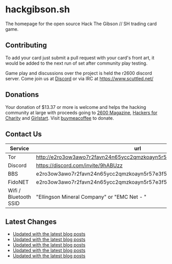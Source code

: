 # hackgibson.sh
The homepage for the open source Hack The Gibson // SH trading card game.


## Contributing

To add your card just submit a pull request with your card's front art, it would be added to the next run of set after community play testing.

Game play and discussions over the project is held the r2600 discord server. Come join us at [Discord](https://discord.com/invite/9hABUzz) or via IRC at https://www.scuttled.net/


## Donations

Your donation of $13.37 or more is welcome and helps the hacking community at large with proceeds going to [2600 Magazine](https://2600.com/), [Hackers for Charity](https://hackersforcharity.org) and [Girlstart](https://girlstart.org).  Visit [buymeacoffee](https://www.buymeacoffee.com/hackgibson.sh) to donate.


## Contact Us

Service | url
-|-
Tor | http://e2ro3ow3awo7r2favn24n65ycc2qmzkoayn5r57e3f56nvjwdcgg32ad.onion
Discord | https://discord.com/invite/9hABUzz
BBS | e2ro3ow3awo7r2favn24n65ycc2qmzkoayn5r57e3f56nvjwdcgg32ad.onion:23
FidoNET | e2ro3ow3awo7r2favn24n65ycc2qmzkoayn5r57e3f56nvjwdcgg32ad.onion:24554
Wifi / Bluetooth SSID | "Ellingson Mineral Company" or "EMC Net - <fidonet address>"

## Latest Changes
<!-- BLOG-POST-LIST:START -->
- [Updated with the latest blog posts](https://github.com/DFW2600/hackgibson.sh/commit/9fbece92cb720e42dfacbab680951f5e09e886f8)
- [Updated with the latest blog posts](https://github.com/DFW2600/hackgibson.sh/commit/11ccb8e01dc62ec82ff31c04d617f52735a3d5d6)
- [Updated with the latest blog posts](https://github.com/DFW2600/hackgibson.sh/commit/6d5ec3e2db033e23a5ccbe1ebaf6b4d0a5e1e917)
- [Updated with the latest blog posts](https://github.com/DFW2600/hackgibson.sh/commit/3ab974d1846660402eaa110a6dfc433e9bf59914)
- [Updated with the latest blog posts](https://github.com/DFW2600/hackgibson.sh/commit/82f12af857345bdf592ca8bd02e597e913d11d9d)
<!-- BLOG-POST-LIST:END -->

